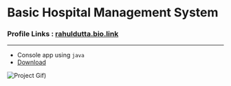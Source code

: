 # Basic Hospital Management System

### Profile Links : [rahuldutta.bio.link](https://rahuldutta.bio.link)

---

- Console app using `java`
- [Download](https://minhaskamal.github.io/DownGit/#/home?url=https://github.com/irahuldutta02/pw-skills-jdsd-assignments/tree/main/001-basic-hospital-management-system)

![Project Gif)](https://user-images.githubusercontent.com/78687135/228728817-e110c8cb-7807-4911-84ad-689551897d65.gif)

